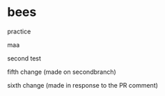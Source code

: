 # bees
practice

maa 

second test

fifth change (made on secondbranch)

sixth change (made in response to the PR comment)